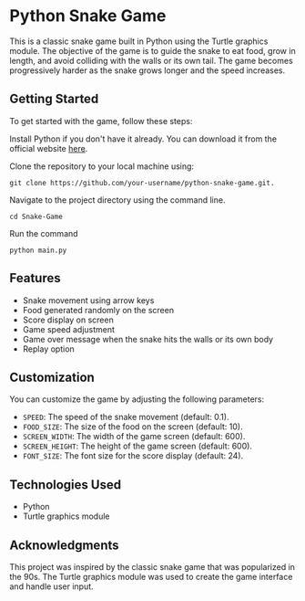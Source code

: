 # Python Snake Game

This is a classic snake game built in Python using the Turtle graphics module. The objective of the game is to guide the snake to eat food, grow in length, and avoid colliding with the walls or its own tail. The game becomes progressively harder as the snake grows longer and the speed increases.

## Getting Started

To get started with the game, follow these steps:

Install Python if you don't have it already. You can download it from the official website [here](https://www.python.org/downloads/).

Clone the repository to your local machine using: 

`git clone https://github.com/your-username/python-snake-game.git.`

Navigate to the project directory using the command line.

`cd Snake-Game `

Run the command 

`python main.py `

## Features

- Snake movement using arrow keys
- Food generated randomly on the screen
- Score display on screen
- Game speed adjustment
- Game over message when the snake hits the walls or its own body
- Replay option

## Customization

You can customize the game by adjusting the following parameters:

- `SPEED`: The speed of the snake movement (default: 0.1).
- `FOOD_SIZE`: The size of the food on the screen (default: 10).
- `SCREEN_WIDTH`: The width of the game screen (default: 600).
- `SCREEN_HEIGHT`: The height of the game screen (default: 600).
- `FONT_SIZE`: The font size for the score display (default: 24).

## Technologies Used

- Python
- Turtle graphics module

## Acknowledgments

This project was inspired by the classic snake game that was popularized in the 90s.
The Turtle graphics module was used to create the game interface and handle user input.
